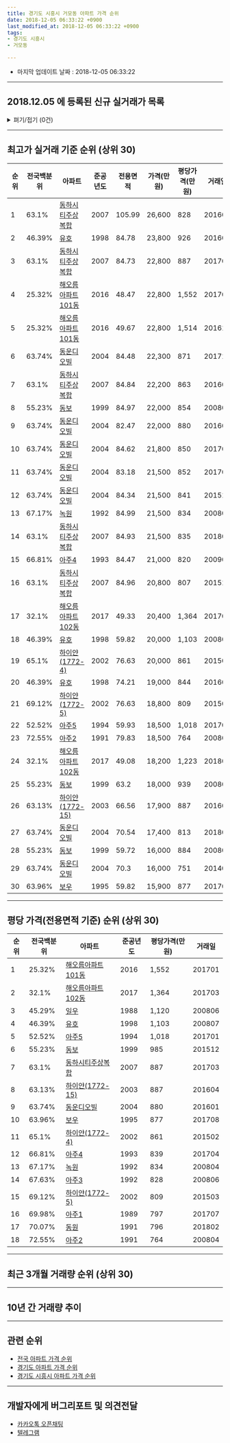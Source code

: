 ```yaml
---
title: 경기도 시흥시 거모동 아파트 가격 순위
date: 2018-12-05 06:33:22 +0900
last_modified_at: 2018-12-05 06:33:22 +0900
tags:
- 경기도 시흥시
- 거모동

---
```


* 마지막 업데이트 날짜 : 2018-12-05 06:33:22

---

## 2018.12.05 에 등록된 신규 실거래가 목록

<details>
<summary>펴기/접기 (0건)</summary>
<div markdown="1">

|아파트|전국백분위|준공년도|전용면적|가격(만원)|평당가격(만원)|거래일|
|---|---|---|---|---|---|---|
|없음|||||||


</div>
</details>

---

## 최고가 실거래 기준 순위 (상위 30)


|순위|전국백분위|아파트|준공년도|전용면적|가격(만원)|평당가격(만원)|거래일|
|---|---|---|---|---|---|---|---|
|1|63.1%|[동하시티주상복합](https://search.naver.com/search.naver?query=%EA%B2%BD%EA%B8%B0%EB%8F%84+%EC%8B%9C%ED%9D%A5%EC%8B%9C+%EA%B1%B0%EB%AA%A8%EB%8F%99+%EB%8F%99%ED%95%98%EC%8B%9C%ED%8B%B0%EC%A3%BC%EC%83%81%EB%B3%B5%ED%95%A9)|2007|105.99|26,600|828|201608|
|2|46.39%|[유호](https://search.naver.com/search.naver?query=%EA%B2%BD%EA%B8%B0%EB%8F%84+%EC%8B%9C%ED%9D%A5%EC%8B%9C+%EA%B1%B0%EB%AA%A8%EB%8F%99+%EC%9C%A0%ED%98%B8)|1998|84.78|23,800|926|201605|
|3|63.1%|[동하시티주상복합](https://search.naver.com/search.naver?query=%EA%B2%BD%EA%B8%B0%EB%8F%84+%EC%8B%9C%ED%9D%A5%EC%8B%9C+%EA%B1%B0%EB%AA%A8%EB%8F%99+%EB%8F%99%ED%95%98%EC%8B%9C%ED%8B%B0%EC%A3%BC%EC%83%81%EB%B3%B5%ED%95%A9)|2007|84.73|22,800|887|201703|
|4|25.32%|[해오름아파트101동](https://search.naver.com/search.naver?query=%EA%B2%BD%EA%B8%B0%EB%8F%84+%EC%8B%9C%ED%9D%A5%EC%8B%9C+%EA%B1%B0%EB%AA%A8%EB%8F%99+%ED%95%B4%EC%98%A4%EB%A6%84%EC%95%84%ED%8C%8C%ED%8A%B8101%EB%8F%99)|2016|48.47|22,800|1,552|201701|
|5|25.32%|[해오름아파트101동](https://search.naver.com/search.naver?query=%EA%B2%BD%EA%B8%B0%EB%8F%84+%EC%8B%9C%ED%9D%A5%EC%8B%9C+%EA%B1%B0%EB%AA%A8%EB%8F%99+%ED%95%B4%EC%98%A4%EB%A6%84%EC%95%84%ED%8C%8C%ED%8A%B8101%EB%8F%99)|2016|49.67|22,800|1,514|201611|
|6|63.74%|[동운디오빌](https://search.naver.com/search.naver?query=%EA%B2%BD%EA%B8%B0%EB%8F%84+%EC%8B%9C%ED%9D%A5%EC%8B%9C+%EA%B1%B0%EB%AA%A8%EB%8F%99+%EB%8F%99%EC%9A%B4%EB%94%94%EC%98%A4%EB%B9%8C)|2004|84.48|22,300|871|201711|
|7|63.1%|[동하시티주상복합](https://search.naver.com/search.naver?query=%EA%B2%BD%EA%B8%B0%EB%8F%84+%EC%8B%9C%ED%9D%A5%EC%8B%9C+%EA%B1%B0%EB%AA%A8%EB%8F%99+%EB%8F%99%ED%95%98%EC%8B%9C%ED%8B%B0%EC%A3%BC%EC%83%81%EB%B3%B5%ED%95%A9)|2007|84.84|22,200|863|201608|
|8|55.23%|[동보](https://search.naver.com/search.naver?query=%EA%B2%BD%EA%B8%B0%EB%8F%84+%EC%8B%9C%ED%9D%A5%EC%8B%9C+%EA%B1%B0%EB%AA%A8%EB%8F%99+%EB%8F%99%EB%B3%B4)|1999|84.97|22,000|854|200802|
|9|63.74%|[동운디오빌](https://search.naver.com/search.naver?query=%EA%B2%BD%EA%B8%B0%EB%8F%84+%EC%8B%9C%ED%9D%A5%EC%8B%9C+%EA%B1%B0%EB%AA%A8%EB%8F%99+%EB%8F%99%EC%9A%B4%EB%94%94%EC%98%A4%EB%B9%8C)|2004|82.47|22,000|880|201601|
|10|63.74%|[동운디오빌](https://search.naver.com/search.naver?query=%EA%B2%BD%EA%B8%B0%EB%8F%84+%EC%8B%9C%ED%9D%A5%EC%8B%9C+%EA%B1%B0%EB%AA%A8%EB%8F%99+%EB%8F%99%EC%9A%B4%EB%94%94%EC%98%A4%EB%B9%8C)|2004|84.62|21,800|850|201705|
|11|63.74%|[동운디오빌](https://search.naver.com/search.naver?query=%EA%B2%BD%EA%B8%B0%EB%8F%84+%EC%8B%9C%ED%9D%A5%EC%8B%9C+%EA%B1%B0%EB%AA%A8%EB%8F%99+%EB%8F%99%EC%9A%B4%EB%94%94%EC%98%A4%EB%B9%8C)|2004|83.18|21,500|852|201709|
|12|63.74%|[동운디오빌](https://search.naver.com/search.naver?query=%EA%B2%BD%EA%B8%B0%EB%8F%84+%EC%8B%9C%ED%9D%A5%EC%8B%9C+%EA%B1%B0%EB%AA%A8%EB%8F%99+%EB%8F%99%EC%9A%B4%EB%94%94%EC%98%A4%EB%B9%8C)|2004|84.34|21,500|841|201511|
|13|67.17%|[녹원](https://search.naver.com/search.naver?query=%EA%B2%BD%EA%B8%B0%EB%8F%84+%EC%8B%9C%ED%9D%A5%EC%8B%9C+%EA%B1%B0%EB%AA%A8%EB%8F%99+%EB%85%B9%EC%9B%90)|1992|84.99|21,500|834|200804|
|14|63.1%|[동하시티주상복합](https://search.naver.com/search.naver?query=%EA%B2%BD%EA%B8%B0%EB%8F%84+%EC%8B%9C%ED%9D%A5%EC%8B%9C+%EA%B1%B0%EB%AA%A8%EB%8F%99+%EB%8F%99%ED%95%98%EC%8B%9C%ED%8B%B0%EC%A3%BC%EC%83%81%EB%B3%B5%ED%95%A9)|2007|84.93|21,500|835|201805|
|15|66.81%|[아주4](https://search.naver.com/search.naver?query=%EA%B2%BD%EA%B8%B0%EB%8F%84+%EC%8B%9C%ED%9D%A5%EC%8B%9C+%EA%B1%B0%EB%AA%A8%EB%8F%99+%EC%95%84%EC%A3%BC4)|1993|84.47|21,000|820|200902|
|16|63.1%|[동하시티주상복합](https://search.naver.com/search.naver?query=%EA%B2%BD%EA%B8%B0%EB%8F%84+%EC%8B%9C%ED%9D%A5%EC%8B%9C+%EA%B1%B0%EB%AA%A8%EB%8F%99+%EB%8F%99%ED%95%98%EC%8B%9C%ED%8B%B0%EC%A3%BC%EC%83%81%EB%B3%B5%ED%95%A9)|2007|84.96|20,800|807|201511|
|17|32.1%|[해오름아파트102동](https://search.naver.com/search.naver?query=%EA%B2%BD%EA%B8%B0%EB%8F%84+%EC%8B%9C%ED%9D%A5%EC%8B%9C+%EA%B1%B0%EB%AA%A8%EB%8F%99+%ED%95%B4%EC%98%A4%EB%A6%84%EC%95%84%ED%8C%8C%ED%8A%B8102%EB%8F%99)|2017|49.33|20,400|1,364|201703|
|18|46.39%|[유호](https://search.naver.com/search.naver?query=%EA%B2%BD%EA%B8%B0%EB%8F%84+%EC%8B%9C%ED%9D%A5%EC%8B%9C+%EA%B1%B0%EB%AA%A8%EB%8F%99+%EC%9C%A0%ED%98%B8)|1998|59.82|20,000|1,103|200807|
|19|65.1%|[하이얀(1772-4)](https://search.naver.com/search.naver?query=%EA%B2%BD%EA%B8%B0%EB%8F%84+%EC%8B%9C%ED%9D%A5%EC%8B%9C+%EA%B1%B0%EB%AA%A8%EB%8F%99+%ED%95%98%EC%9D%B4%EC%96%80%281772-4%29)|2002|76.63|20,000|861|201502|
|20|46.39%|[유호](https://search.naver.com/search.naver?query=%EA%B2%BD%EA%B8%B0%EB%8F%84+%EC%8B%9C%ED%9D%A5%EC%8B%9C+%EA%B1%B0%EB%AA%A8%EB%8F%99+%EC%9C%A0%ED%98%B8)|1998|74.21|19,000|844|201605|
|21|69.12%|[하이얀(1772-5)](https://search.naver.com/search.naver?query=%EA%B2%BD%EA%B8%B0%EB%8F%84+%EC%8B%9C%ED%9D%A5%EC%8B%9C+%EA%B1%B0%EB%AA%A8%EB%8F%99+%ED%95%98%EC%9D%B4%EC%96%80%281772-5%29)|2002|76.63|18,800|809|201503|
|22|52.52%|[아주5](https://search.naver.com/search.naver?query=%EA%B2%BD%EA%B8%B0%EB%8F%84+%EC%8B%9C%ED%9D%A5%EC%8B%9C+%EA%B1%B0%EB%AA%A8%EB%8F%99+%EC%95%84%EC%A3%BC5)|1994|59.93|18,500|1,018|201701|
|23|72.55%|[아주2](https://search.naver.com/search.naver?query=%EA%B2%BD%EA%B8%B0%EB%8F%84+%EC%8B%9C%ED%9D%A5%EC%8B%9C+%EA%B1%B0%EB%AA%A8%EB%8F%99+%EC%95%84%EC%A3%BC2)|1991|79.83|18,500|764|200804|
|24|32.1%|[해오름아파트102동](https://search.naver.com/search.naver?query=%EA%B2%BD%EA%B8%B0%EB%8F%84+%EC%8B%9C%ED%9D%A5%EC%8B%9C+%EA%B1%B0%EB%AA%A8%EB%8F%99+%ED%95%B4%EC%98%A4%EB%A6%84%EC%95%84%ED%8C%8C%ED%8A%B8102%EB%8F%99)|2017|49.08|18,200|1,223|201802|
|25|55.23%|[동보](https://search.naver.com/search.naver?query=%EA%B2%BD%EA%B8%B0%EB%8F%84+%EC%8B%9C%ED%9D%A5%EC%8B%9C+%EA%B1%B0%EB%AA%A8%EB%8F%99+%EB%8F%99%EB%B3%B4)|1999|63.2|18,000|939|200807|
|26|63.13%|[하이얀(1772-15)](https://search.naver.com/search.naver?query=%EA%B2%BD%EA%B8%B0%EB%8F%84+%EC%8B%9C%ED%9D%A5%EC%8B%9C+%EA%B1%B0%EB%AA%A8%EB%8F%99+%ED%95%98%EC%9D%B4%EC%96%80%281772-15%29)|2003|66.56|17,900|887|201604|
|27|63.74%|[동운디오빌](https://search.naver.com/search.naver?query=%EA%B2%BD%EA%B8%B0%EB%8F%84+%EC%8B%9C%ED%9D%A5%EC%8B%9C+%EA%B1%B0%EB%AA%A8%EB%8F%99+%EB%8F%99%EC%9A%B4%EB%94%94%EC%98%A4%EB%B9%8C)|2004|70.54|17,400|813|201809|
|28|55.23%|[동보](https://search.naver.com/search.naver?query=%EA%B2%BD%EA%B8%B0%EB%8F%84+%EC%8B%9C%ED%9D%A5%EC%8B%9C+%EA%B1%B0%EB%AA%A8%EB%8F%99+%EB%8F%99%EB%B3%B4)|1999|59.72|16,000|884|200803|
|29|63.74%|[동운디오빌](https://search.naver.com/search.naver?query=%EA%B2%BD%EA%B8%B0%EB%8F%84+%EC%8B%9C%ED%9D%A5%EC%8B%9C+%EA%B1%B0%EB%AA%A8%EB%8F%99+%EB%8F%99%EC%9A%B4%EB%94%94%EC%98%A4%EB%B9%8C)|2004|70.3|16,000|751|201401|
|30|63.96%|[보우](https://search.naver.com/search.naver?query=%EA%B2%BD%EA%B8%B0%EB%8F%84+%EC%8B%9C%ED%9D%A5%EC%8B%9C+%EA%B1%B0%EB%AA%A8%EB%8F%99+%EB%B3%B4%EC%9A%B0)|1995|59.82|15,900|877|201708|


---

## 평당 가격(전용면적 기준) 순위 (상위 30)


|순위|전국백분위|아파트|준공년도|평당가격(만원)|거래일|
|---|---|---|---|---|---|
|1|25.32%|[해오름아파트101동](https://search.naver.com/search.naver?query=%EA%B2%BD%EA%B8%B0%EB%8F%84+%EC%8B%9C%ED%9D%A5%EC%8B%9C+%EA%B1%B0%EB%AA%A8%EB%8F%99+%ED%95%B4%EC%98%A4%EB%A6%84%EC%95%84%ED%8C%8C%ED%8A%B8101%EB%8F%99)|2016|1,552|201701|
|2|32.1%|[해오름아파트102동](https://search.naver.com/search.naver?query=%EA%B2%BD%EA%B8%B0%EB%8F%84+%EC%8B%9C%ED%9D%A5%EC%8B%9C+%EA%B1%B0%EB%AA%A8%EB%8F%99+%ED%95%B4%EC%98%A4%EB%A6%84%EC%95%84%ED%8C%8C%ED%8A%B8102%EB%8F%99)|2017|1,364|201703|
|3|45.29%|[일우](https://search.naver.com/search.naver?query=%EA%B2%BD%EA%B8%B0%EB%8F%84+%EC%8B%9C%ED%9D%A5%EC%8B%9C+%EA%B1%B0%EB%AA%A8%EB%8F%99+%EC%9D%BC%EC%9A%B0)|1988|1,120|200806|
|4|46.39%|[유호](https://search.naver.com/search.naver?query=%EA%B2%BD%EA%B8%B0%EB%8F%84+%EC%8B%9C%ED%9D%A5%EC%8B%9C+%EA%B1%B0%EB%AA%A8%EB%8F%99+%EC%9C%A0%ED%98%B8)|1998|1,103|200807|
|5|52.52%|[아주5](https://search.naver.com/search.naver?query=%EA%B2%BD%EA%B8%B0%EB%8F%84+%EC%8B%9C%ED%9D%A5%EC%8B%9C+%EA%B1%B0%EB%AA%A8%EB%8F%99+%EC%95%84%EC%A3%BC5)|1994|1,018|201701|
|6|55.23%|[동보](https://search.naver.com/search.naver?query=%EA%B2%BD%EA%B8%B0%EB%8F%84+%EC%8B%9C%ED%9D%A5%EC%8B%9C+%EA%B1%B0%EB%AA%A8%EB%8F%99+%EB%8F%99%EB%B3%B4)|1999|985|201512|
|7|63.1%|[동하시티주상복합](https://search.naver.com/search.naver?query=%EA%B2%BD%EA%B8%B0%EB%8F%84+%EC%8B%9C%ED%9D%A5%EC%8B%9C+%EA%B1%B0%EB%AA%A8%EB%8F%99+%EB%8F%99%ED%95%98%EC%8B%9C%ED%8B%B0%EC%A3%BC%EC%83%81%EB%B3%B5%ED%95%A9)|2007|887|201703|
|8|63.13%|[하이얀(1772-15)](https://search.naver.com/search.naver?query=%EA%B2%BD%EA%B8%B0%EB%8F%84+%EC%8B%9C%ED%9D%A5%EC%8B%9C+%EA%B1%B0%EB%AA%A8%EB%8F%99+%ED%95%98%EC%9D%B4%EC%96%80%281772-15%29)|2003|887|201604|
|9|63.74%|[동운디오빌](https://search.naver.com/search.naver?query=%EA%B2%BD%EA%B8%B0%EB%8F%84+%EC%8B%9C%ED%9D%A5%EC%8B%9C+%EA%B1%B0%EB%AA%A8%EB%8F%99+%EB%8F%99%EC%9A%B4%EB%94%94%EC%98%A4%EB%B9%8C)|2004|880|201601|
|10|63.96%|[보우](https://search.naver.com/search.naver?query=%EA%B2%BD%EA%B8%B0%EB%8F%84+%EC%8B%9C%ED%9D%A5%EC%8B%9C+%EA%B1%B0%EB%AA%A8%EB%8F%99+%EB%B3%B4%EC%9A%B0)|1995|877|201708|
|11|65.1%|[하이얀(1772-4)](https://search.naver.com/search.naver?query=%EA%B2%BD%EA%B8%B0%EB%8F%84+%EC%8B%9C%ED%9D%A5%EC%8B%9C+%EA%B1%B0%EB%AA%A8%EB%8F%99+%ED%95%98%EC%9D%B4%EC%96%80%281772-4%29)|2002|861|201502|
|12|66.81%|[아주4](https://search.naver.com/search.naver?query=%EA%B2%BD%EA%B8%B0%EB%8F%84+%EC%8B%9C%ED%9D%A5%EC%8B%9C+%EA%B1%B0%EB%AA%A8%EB%8F%99+%EC%95%84%EC%A3%BC4)|1993|839|201704|
|13|67.17%|[녹원](https://search.naver.com/search.naver?query=%EA%B2%BD%EA%B8%B0%EB%8F%84+%EC%8B%9C%ED%9D%A5%EC%8B%9C+%EA%B1%B0%EB%AA%A8%EB%8F%99+%EB%85%B9%EC%9B%90)|1992|834|200804|
|14|67.63%|[아주3](https://search.naver.com/search.naver?query=%EA%B2%BD%EA%B8%B0%EB%8F%84+%EC%8B%9C%ED%9D%A5%EC%8B%9C+%EA%B1%B0%EB%AA%A8%EB%8F%99+%EC%95%84%EC%A3%BC3)|1992|828|200806|
|15|69.12%|[하이얀(1772-5)](https://search.naver.com/search.naver?query=%EA%B2%BD%EA%B8%B0%EB%8F%84+%EC%8B%9C%ED%9D%A5%EC%8B%9C+%EA%B1%B0%EB%AA%A8%EB%8F%99+%ED%95%98%EC%9D%B4%EC%96%80%281772-5%29)|2002|809|201503|
|16|69.98%|[아주1](https://search.naver.com/search.naver?query=%EA%B2%BD%EA%B8%B0%EB%8F%84+%EC%8B%9C%ED%9D%A5%EC%8B%9C+%EA%B1%B0%EB%AA%A8%EB%8F%99+%EC%95%84%EC%A3%BC1)|1989|797|201707|
|17|70.07%|[동원](https://search.naver.com/search.naver?query=%EA%B2%BD%EA%B8%B0%EB%8F%84+%EC%8B%9C%ED%9D%A5%EC%8B%9C+%EA%B1%B0%EB%AA%A8%EB%8F%99+%EB%8F%99%EC%9B%90)|1991|796|201802|
|18|72.55%|[아주2](https://search.naver.com/search.naver?query=%EA%B2%BD%EA%B8%B0%EB%8F%84+%EC%8B%9C%ED%9D%A5%EC%8B%9C+%EA%B1%B0%EB%AA%A8%EB%8F%99+%EC%95%84%EC%A3%BC2)|1991|764|200804|


---

## 최근 3개월 거래량 순위 (상위 30)


<div style="width:100%;">
    <canvas id="deal_count_ranking" height="250"></canvas>
</div>


<script>
new Chart(document.getElementById("deal_count_ranking"), {
    type: 'horizontalBar',
    data: {
        labels: ['동보', '일우', '동원', '아주4', '유호', '보우', '녹원'],
        datasets: [{
            label: '실거래 수',
            data: [11, 4, 3, 2, 1, 1, 1],
            borderColor: "rgba(255, 0, 128, 1)",
            backgroundColor: "rgba(255, 0, 128, 0.5)",
            fill: false,
        }]
    },
    options: {
        responsive: true,
        title: {
            display: true,
            text: '최근 3개월 거래량 순위'
        },
        tooltips: {
            mode: 'index',
            intersect: false,
            callbacks: {
                title: function(tooltipItems, data) {
                    return "실거래 수:";
                },
                label: function(tooltipItem, data) {
                    return data.labels[tooltipItem.index] + ": " + tooltipItem.xLabel;
                }
            }
        },
        hover: {
            mode: 'nearest',
            intersect: true
        },
        scales: {
            xAxes: [{
                display: true,
                scaleLabel: {
                    display: true,
                    labelString: '실거래 수'
                },
                ticks: {
                    suggestedMin: 0,
                }
            }],
            yAxes: [{
                display: true,
                ticks: {
                    autoSkip: false,
                    callback: function(value, index, values) {
                        if (value.length > 15)
                            return value.substr(0, 13) + "...";
                        else
                            return value;
                    }
                },
                scaleLabel: {
                    display: false,
                }
            }]
        }
    }
});

</script>


---

## 10년 간 거래량 추이


<div style="width:100%;">
    <canvas id="deal_progress" height="250"></canvas>
</div>

<script>
new Chart(document.getElementById("deal_progress"), {
    type: 'line',
    data: {
        labels: ['200812','200901','200902','200903','200904','200905','200906','200907','200908','200909','200910','200911','200912','201001','201002','201003','201004','201005','201006','201007','201008','201009','201010','201011','201012','201101','201102','201103','201104','201105','201106','201107','201108','201109','201110','201111','201112','201201','201202','201203','201204','201205','201206','201207','201208','201209','201210','201211','201212','201301','201302','201303','201304','201305','201306','201307','201308','201309','201310','201311','201312','201401','201402','201403','201404','201405','201406','201407','201408','201409','201410','201411','201412','201501','201502','201503','201504','201505','201506','201507','201508','201509','201510','201511','201512','201601','201602','201603','201604','201605','201606','201607','201608','201609','201610','201611','201612','201701','201702','201703','201704','201705','201706','201707','201708','201709','201710','201711','201712','201801','201802','201803','201804','201805','201806','201807','201808','201809','201810','201811','201812'],
        datasets: [{
            label: '실거래 수',
            pointRadius: 1,
            data: [4, 10, 14, 20, 28, 23, 49, 21, 35, 28, 21, 24, 20, 12, 24, 28, 17, 17, 12, 27, 11, 8, 37, 32, 19, 35, 28, 49, 30, 25, 35, 21, 51, 37, 30, 31, 21, 12, 25, 34, 23, 16, 19, 14, 17, 12, 24, 16, 14, 9, 17, 30, 19, 21, 28, 22, 15, 25, 28, 20, 15, 26, 38, 30, 22, 35, 30, 23, 35, 35, 21, 23, 21, 28, 26, 50, 30, 34, 38, 22, 31, 37, 29, 24, 23, 13, 22, 21, 20, 20, 26, 29, 32, 27, 27, 23, 22, 16, 24, 26, 22, 40, 32, 24, 22, 20, 15, 25, 23, 19, 17, 18, 6, 7, 12, 13, 16, 12, 17, 6, 0],
            borderColor: "rgba(255, 201, 14, 1)",
            backgroundColor: "rgba(255, 201, 14, 0.5)",
            fill: true,
        }]
    },
    options: {
        responsive: true,
        title: {
            display: true,
            text: '10년간 거래량 추이'
        },
        tooltips: {
            mode: 'index',
            intersect: false,
        },
        hover: {
            mode: 'nearest',
            intersect: true
        },
        scales: {
            xAxes: [{
                display: true,
                scaleLabel: {
                    display: true,
                    labelString: '년/월'
                }
            }],
            yAxes: [{
                display: true,
                ticks: {
                    suggestedMin: 0,
                },
                scaleLabel: {
                    display: true,
                    labelString: '실거래 수'
                }
            }]
        }
    }
});

</script>


---

## 관련 순위

- [전국 아파트 가격 순위](https://inasie.github.io/apt-ranking/전국)
- [경기도 아파트 가격 순위](https://inasie.github.io/apt-ranking/경기도)
- [경기도 시흥시 아파트 가격 순위](https://inasie.github.io/apt-ranking/경기도-시흥시)


---

## 개발자에게 버그리포트 및 의견전달

- [카카오톡 오픈채팅](https://open.kakao.com/o/gLJUAP4)
- [텔레그램](https://t.me/inasie)

